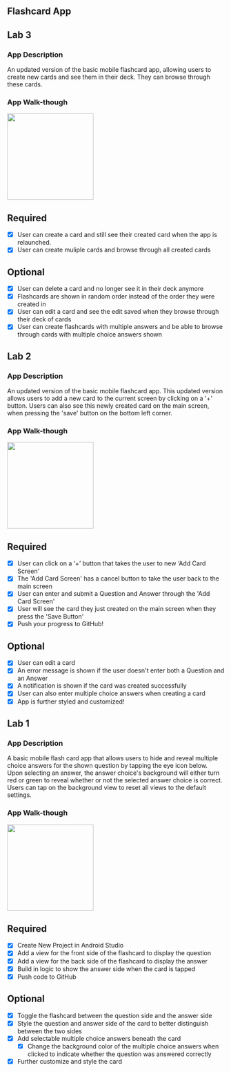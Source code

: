 ## Flashcard App

## Lab 3

### App Description
An updated version of the basic mobile flashcard app, allowing users to create new cards and see them in their deck. They can browse through these cards.

### App Walk-though

<!-- <img src="http://g.recordit.co/7b0U7d2nMZ.gif" width=200><br> -->
<!-- <img src="http://g.recordit.co/NpAvoiGQm9.gif" width=200><br> -->
<img src="http://g.recordit.co/4vVeI5J6TN.gif" width=200><br>

## Required
- [x] User can create a card and still see their created card when the app is relaunched.
- [x] User can create muliple cards and browse through all created cards

## Optional
- [x] User can delete a card and no longer see it in their deck anymore
- [x] Flashcards are shown in random order instead of the order they were created in
- [x] User can edit a card and see the edit saved when they browse through their deck of cards
- [x] User can create flashcards with multiple answers and be able to browse through cards with multiple choice answers shown

## Lab 2

### App Description
An updated version of the basic mobile flashcard app. This updated version allows users to add a new card to the current screen by clicking on a '+' button. Users can also see this newly created card on the main screen, when pressing the 'save' button on the bottom left corner. 

### App Walk-though

<img src="http://g.recordit.co/S03KGciUJD.gif" width=200><br>

## Required
- [x] User can click on a ‘+’ button that takes the user to new ‘Add Card Screen’
- [x] The 'Add Card Screen' has a cancel button to take the user back to the main screen
- [x] User can enter and submit a Question and Answer through the 'Add Card Screen'
- [x] User will see the card they just created on the main screen when they press the 'Save Button'
- [x] Push your progress to GitHub!

## Optional
- [x] User can edit a card
- [x] An error message is shown if the user doesn't enter both a Question and an Answer
- [x] A notification is shown if the card was created successfully
- [x] User can also enter multiple choice answers when creating a card
- [x] App is further styled and customized!

## Lab 1

### App Description
A basic mobile flash card app that allows users to hide and reveal multiple choice answers for the shown question by tapping the eye icon below. Upon selecting an answer, the answer choice's background will either turn red or green to reveal whether or not the selected answer choice is correct. Users can tap on the background view to reset all views to the default settings. 

### App Walk-though

<img src="http://g.recordit.co/yBUBGAaOeM.gif" width=200><br>

## Required
- [x] Create New Project in Android Studio
- [x] Add a view for the front side of the flashcard to display the question
- [x] Add a view for the back side of the flashcard to display the answer
- [x] Build in logic to show the answer side when the card is tapped
- [x] Push code to GitHub
## Optional
- [x] Toggle the flashcard between the question side and the answer side
- [x] Style the question and answer side of the card to better distinguish between the two sides
- [x] Add selectable multiple choice answers beneath the card
   - [x] Change the background color of the multiple choice answers when clicked to indicate whether the question was answered correctly
- [x] Further customize and style the card
